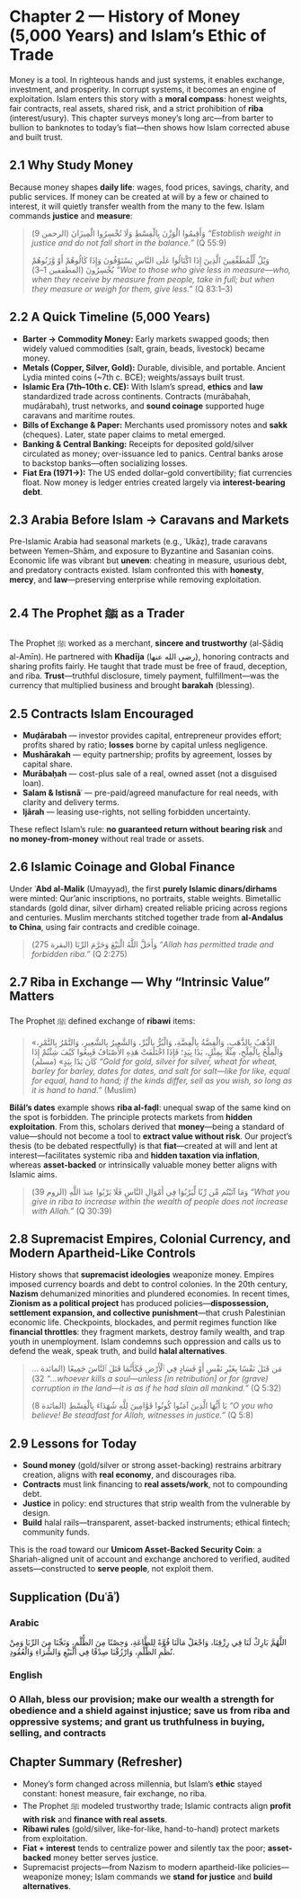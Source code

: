 ﻿# Chapter 2 — History of Money (5,000 Years) and Islam’s Ethic of Trade

Money is a tool. In righteous hands and just systems, it enables exchange, investment, and prosperity. In corrupt systems, it becomes an engine of exploitation. Islam enters this story with a **moral compass**: honest weights, fair contracts, real assets, shared risk, and a strict prohibition of **riba** (interest/usury). This chapter surveys money’s long arc—from barter to bullion to banknotes to today’s fiat—then shows how Islam corrected abuse and built trust.

## 2.1 Why Study Money

Because money shapes **daily life**: wages, food prices, savings, charity, and public services. If money can be created at will by a few or chained to interest, it will quietly transfer wealth from the many to the few. Islam commands **justice** and **measure**:

> وَأَقِيمُوا الْوَزْنَ بِالْقِسْطِ وَلَا تُخْسِرُوا الْمِيزَانَ (الرحمن 9)
> *“Establish weight in justice and do not fall short in the balance.”* (Q 55:9)
>
> وَيْلٌ لِّلْمُطَفِّفِينَ الَّذِينَ إِذَا اكْتَالُوا عَلَى النَّاسِ يَسْتَوْفُونَ وَإِذَا كَالُوهُمْ أَوْ وَّزَنُوهُمْ يُخْسِرُونَ (المطففين 1–3)
> *“Woe to those who give less in measure—who, when they receive by measure from people, take in full; but when they measure or weigh for them, give less.”* (Q 83:1–3)

## 2.2 A Quick Timeline (5,000 Years)

- **Barter → Commodity Money:** Early markets swapped goods; then widely valued commodities (salt, grain, beads, livestock) became money.
- **Metals (Copper, Silver, Gold):** Durable, divisible, and portable. Ancient Lydia minted coins (~7th c. BCE); weights/assays built trust.
- **Islamic Era (7th–10th c. CE):** With Islam’s spread, **ethics** and **law** standardized trade across continents. Contracts (murābaḥah, muḍārabah), trust networks, and **sound coinage** supported huge caravans and maritime routes.
- **Bills of Exchange & Paper:** Merchants used promissory notes and **sakk** (cheques). Later, state paper claims to metal emerged.
- **Banking & Central Banking:** Receipts for deposited gold/silver circulated as money; over-issuance led to panics. Central banks arose to backstop banks—often socializing losses.
- **Fiat Era (1971→):** The US ended dollar–gold convertibility; fiat currencies float. Now money is ledger entries created largely via **interest-bearing debt**.

## 2.3 Arabia Before Islam → Caravans and Markets

Pre-Islamic Arabia had seasonal markets (e.g., ʿUkāẓ), trade caravans between Yemen–Shām, and exposure to Byzantine and Sasanian coins. Economic life was vibrant but **uneven**: cheating in measure, usurious debt, and predatory contracts existed. Islam confronted this with **honesty**, **mercy**, and **law**—preserving enterprise while removing exploitation.

## 2.4 The Prophet ﷺ as a Trader

The Prophet ﷺ worked as a merchant, **sincere and trustworthy** (al-Ṣādiq al-Amīn). He partnered with **Khadīja** (رضي الله عنها), honoring contracts and sharing profits fairly. He taught that trade must be free of fraud, deception, and riba. **Trust**—truthful disclosure, timely payment, fulfillment—was the currency that multiplied business and brought **barakah** (blessing).

## 2.5 Contracts Islam Encouraged

- **Muḍārabah** — investor provides capital, entrepreneur provides effort; profits shared by ratio; **losses** borne by capital unless negligence.
- **Mushārakah** — equity partnership; profits by agreement, losses by capital share.
- **Murābaḥah** — cost-plus sale of a real, owned asset (not a disguised loan).
- **Salam & Istisnāʿ** — pre-paid/agreed manufacture for real needs, with clarity and delivery terms.
- **Ijārah** — leasing use-rights, not selling forbidden uncertainty.

These reflect Islam’s rule: **no guaranteed return without bearing risk** and **no money-from-money** without real trade or assets.

## 2.6 Islamic Coinage and Global Finance

Under **ʿAbd al-Malik** (Umayyad), the first **purely Islamic dinars/dirhams** were minted: Qur’anic inscriptions, no portraits, stable weights. Bimetallic standards (gold dinar, silver dirham) created reliable pricing across regions and centuries. Muslim merchants stitched together trade from **al-Andalus to China**, using fair contracts and credible coinage.

> وَأَحَلَّ اللَّهُ الْبَيْعَ وَحَرَّمَ الرِّبَا (البقرة 275)
> *“Allah has permitted trade and forbidden riba.”* (Q 2:275)

## 2.7 Riba in Exchange — Why “Intrinsic Value” Matters

The Prophet ﷺ defined exchange of **ribawi** items:

> «الذَّهَبُ بِالذَّهَبِ، وَالْفِضَّةُ بِالْفِضَّةِ، وَالْبُرُّ بِالْبُرِّ، وَالشَّعِيرُ بِالشَّعِيرِ، وَالتَّمْرُ بِالتَّمْرِ، وَالْمِلْحُ بِالْمِلْحِ، مِثْلًا بِمِثْلٍ، يَدًا بِيَدٍ؛ فَإِذَا اخْتَلَفَتْ هَذِهِ الأَصْنَافُ فَبِيعُوا كَيْفَ شِئْتُمْ إِذَا كَانَ يَدًا بِيَدٍ» (مسلم)
> *“Gold for gold, silver for silver, wheat for wheat, barley for barley, dates for dates, and salt for salt—like for like, equal for equal, hand to hand; if the kinds differ, sell as you wish, so long as it is hand to hand.”* (Muslim)

**Bilāl’s dates** example shows **riba al-faḍl**: unequal swap of the same kind on the spot is forbidden. The principle protects markets from **hidden exploitation**. From this, scholars derived that **money**—being a standard of value—should not become a tool to **extract value without risk**. Our project’s thesis (to be debated respectfully) is that **fiat**—created at will and lent at interest—facilitates systemic riba and **hidden taxation via inflation**, whereas **asset-backed** or intrinsically valuable money better aligns with Islamic aims.

> وَمَا آتَيْتُم مِّن رِّبًا لِّيَرْبُوَا فِي أَمْوَالِ النَّاسِ فَلَا يَرْبُوا عِندَ اللَّهِ (الروم 39)
> *“What you give in riba to increase within the wealth of people does not increase with Allah.”* (Q 30:39)

## 2.8 Supremacist Empires, Colonial Currency, and Modern Apartheid-Like Controls

History shows that **supremacist ideologies** weaponize money. Empires imposed currency boards and debt to control colonies. In the 20th century, **Nazism** dehumanized minorities and plundered economies. In recent times, **Zionism as a political project** has produced policies—**dispossession, settlement expansion, and collective punishment**—that crush Palestinian economic life. Checkpoints, blockades, and permit regimes function like **financial throttles**: they fragment markets, destroy family wealth, and trap youth in unemployment. Islam condemns such oppression and calls us to defend the weak, speak truth, and build **halal alternatives**.

>… مَن قَتَلَ نَفْسًا بِغَيْرِ نَفْسٍ أَوْ فَسَادٍ فِي ٱلْأَرْضِ فَكَأَنَّمَا قَتَلَ ٱلنَّاسَ جَمِيعًا (المائدة 32)
> *“…whoever kills a soul—unless [in retribution] or for (grave) corruption in the land—it is as if he had slain all mankind.”* (Q 5:32)
>
> يَا أَيُّهَا الَّذِينَ آمَنُوا كُونُوا قَوَّامِينَ لِلَّهِ شُهَدَاءَ بِالْقِسْطِ (المائدة 8)
> *“O you who believe! Be steadfast for Allah, witnesses in justice.”* (Q 5:8)

## 2.9 Lessons for Today

- **Sound money** (gold/silver or strong asset-backing) restrains arbitrary creation, aligns with **real economy**, and discourages riba.
- **Contracts** must link financing to **real assets/work**, not to compounding debt.
- **Justice** in policy: end structures that strip wealth from the vulnerable by design.
- **Build** halal rails—transparent, asset-backed instruments; ethical fintech; community funds.

This is the road toward our **Umicom Asset-Backed Security Coin**: a Shariah-aligned unit of account and exchange anchored to verified, audited assets—constructed to **serve people**, not exploit them.

## Supplication (Duʿāʾ)

### Arabic
اللَّهُمَّ بَارِكْ لَنَا فِي رِزْقِنَا، وَاجْعَلْ مَالَنَا قُوَّةً لِلطَّاعَةِ، وَحِصْنًا مِنَ الظُّلْمِ، وَنَجِّنَا مِنَ الرِّبَا وَمِنْ نُظُمِ الظُّلْمِ، وَارْزُقْنَا صِدْقًا فِي الْبَيْعِ وَالشِّرَاءِ وَالْعُقُودِ.

### English
### O Allah, bless our provision; make our wealth a strength for obedience and a shield against injustice; save us from riba and oppressive systems; and grant us truthfulness in buying, selling, and contracts

## Chapter Summary (Refresher)

- Money’s form changed across millennia, but Islam’s **ethic** stayed constant: honest measure, fair exchange, no riba.
- The Prophet ﷺ modeled trustworthy trade; Islamic contracts align **profit with risk** and **finance with real assets**.
- **Ribawi rules** (gold/silver, like-for-like, hand-to-hand) protect markets from exploitation.
- **Fiat + interest** tends to centralize power and silently tax the poor; **asset-backed** money better serves justice.
- Supremacist projects—from Nazism to modern apartheid-like policies—weaponize money; Islam commands we **stand for justice** and **build alternatives**.

